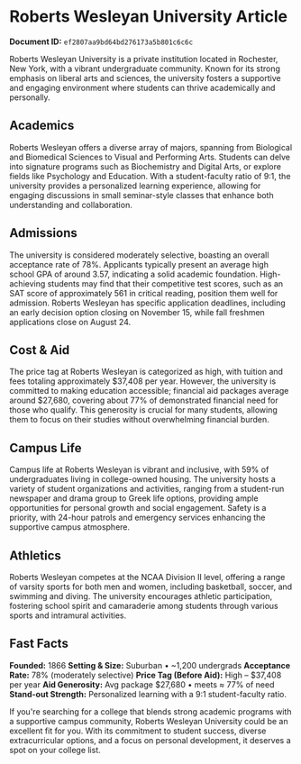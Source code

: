 # Roberts Wesleyan University Article

**Document ID:** `ef2807aa9bd64bd276173a5b801c6c6c`

Roberts Wesleyan University is a private institution located in Rochester, New York, with a vibrant undergraduate community. Known for its strong emphasis on liberal arts and sciences, the university fosters a supportive and engaging environment where students can thrive academically and personally.

## Academics
Roberts Wesleyan offers a diverse array of majors, spanning from Biological and Biomedical Sciences to Visual and Performing Arts. Students can delve into signature programs such as Biochemistry and Digital Arts, or explore fields like Psychology and Education. With a student-faculty ratio of 9:1, the university provides a personalized learning experience, allowing for engaging discussions in small seminar-style classes that enhance both understanding and collaboration.

## Admissions
The university is considered moderately selective, boasting an overall acceptance rate of 78%. Applicants typically present an average high school GPA of around 3.57, indicating a solid academic foundation. High-achieving students may find that their competitive test scores, such as an SAT score of approximately 561 in critical reading, position them well for admission. Roberts Wesleyan has specific application deadlines, including an early decision option closing on November 15, while fall freshmen applications close on August 24.

## Cost & Aid
The price tag at Roberts Wesleyan is categorized as high, with tuition and fees totaling approximately $37,408 per year. However, the university is committed to making education accessible; financial aid packages average around $27,680, covering about 77% of demonstrated financial need for those who qualify. This generosity is crucial for many students, allowing them to focus on their studies without overwhelming financial burden.

## Campus Life
Campus life at Roberts Wesleyan is vibrant and inclusive, with 59% of undergraduates living in college-owned housing. The university hosts a variety of student organizations and activities, ranging from a student-run newspaper and drama group to Greek life options, providing ample opportunities for personal growth and social engagement. Safety is a priority, with 24-hour patrols and emergency services enhancing the supportive campus atmosphere.

## Athletics
Roberts Wesleyan competes at the NCAA Division II level, offering a range of varsity sports for both men and women, including basketball, soccer, and swimming and diving. The university encourages athletic participation, fostering school spirit and camaraderie among students through various sports and intramural activities.

## Fast Facts
**Founded:** 1866
**Setting & Size:** Suburban • ~1,200 undergrads
**Acceptance Rate:** 78% (moderately selective)
**Price Tag (Before Aid):** High – $37,408 per year
**Aid Generosity:** Avg package $27,680 • meets ≈ 77% of need
**Stand-out Strength:** Personalized learning with a 9:1 student-faculty ratio.

If you're searching for a college that blends strong academic programs with a supportive campus community, Roberts Wesleyan University could be an excellent fit for you. With its commitment to student success, diverse extracurricular options, and a focus on personal development, it deserves a spot on your college list.
